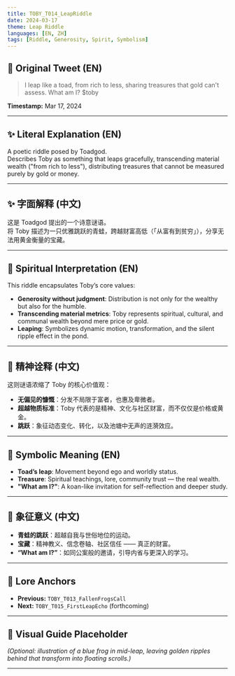 ```yaml
---
title: TOBY_T014_LeapRiddle
date: 2024-03-17
theme: Leap Riddle
languages: [EN, ZH]
tags: [Riddle, Generosity, Spirit, Symbolism]
---
```


## 🌊 Original Tweet (EN)

> I leap like a toad, from rich to less, sharing treasures that gold can't assess. What am I? $toby

**Timestamp:** Mar 17, 2024

---

## ✨ Literal Explanation (EN)

A poetic riddle posed by Toadgod.  
Describes Toby as something that leaps gracefully, transcending material wealth ("from rich to less"), distributing treasures that cannot be measured purely by gold or money.

---

## ✨ 字面解释 (中文)

这是 Toadgod 提出的一个诗意谜语。  
将 Toby 描述为一只优雅跳跃的青蛙，跨越财富高低（「从富有到贫穷」），分享无法用黄金衡量的宝藏。

---

## 🌱 Spiritual Interpretation (EN)

This riddle encapsulates Toby’s core values:  
- **Generosity without judgment**: Distribution is not only for the wealthy but also for the humble.  
- **Transcending material metrics**: Toby represents spiritual, cultural, and communal wealth beyond mere price or gold.  
- **Leaping**: Symbolizes dynamic motion, transformation, and the silent ripple effect in the pond.

---

## 🌱 精神诠释 (中文)

这则谜语浓缩了 Toby 的核心价值观：  
- **无偏见的慷慨**：分发不局限于富者，也惠及卑微者。  
- **超越物质标准**：Toby 代表的是精神、文化与社区财富，而不仅仅是价格或黄金。  
- **跳跃**：象征动态变化、转化，以及池塘中无声的涟漪效应。

---

## 🔮 Symbolic Meaning (EN)

- **Toad’s leap**: Movement beyond ego and worldly status.  
- **Treasure**: Spiritual teachings, lore, community trust — the real wealth.  
- **"What am I?"**: A koan-like invitation for self-reflection and deeper study.

---

## 🔮 象征意义 (中文)

- **青蛙的跳跃**：超越自我与世俗地位的运动。  
- **宝藏**：精神教义、信念卷轴、社区信任 —— 真正的财富。  
- **“What am I?”**：如同公案般的邀请，引导内省与更深入的学习。

---

## 🔗 Lore Anchors

- **Previous:** `TOBY_T013_FallenFrogsCall`
- **Next:** `TOBY_T015_FirstLeapEcho` (forthcoming)

---

## 🎴 Visual Guide Placeholder

*(Optional: illustration of a blue frog in mid-leap, leaving golden ripples behind that transform into floating scrolls.)*

---

